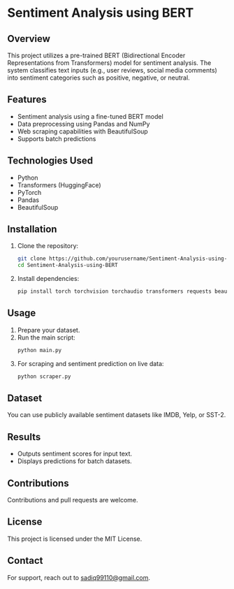 # Sentiment Analysis using BERT

## Overview
This project utilizes a pre-trained BERT (Bidirectional Encoder Representations from Transformers) model for sentiment analysis. The system classifies text inputs (e.g., user reviews, social media comments) into sentiment categories such as positive, negative, or neutral.

## Features
- Sentiment analysis using a fine-tuned BERT model
- Data preprocessing using Pandas and NumPy
- Web scraping capabilities with BeautifulSoup
- Supports batch predictions

## Technologies Used
- Python
- Transformers (HuggingFace)
- PyTorch
- Pandas
- BeautifulSoup

## Installation
1. Clone the repository:
   ```bash
   git clone https://github.com/yourusername/Sentiment-Analysis-using-BERT.git
   cd Sentiment-Analysis-using-BERT
   ```
2. Install dependencies:
   ```bash
   pip install torch torchvision torchaudio transformers requests beautifulsoup4 pandas numpy
   ```

## Usage
1. Prepare your dataset.
2. Run the main script:
   ```bash
   python main.py
   ```
3. For scraping and sentiment prediction on live data:
   ```bash
   python scraper.py
   ```

## Dataset
You can use publicly available sentiment datasets like IMDB, Yelp, or SST-2.

## Results
- Outputs sentiment scores for input text.
- Displays predictions for batch datasets.

## Contributions
Contributions and pull requests are welcome.

## License
This project is licensed under the MIT License.

## Contact
For support, reach out to [sadiq99110@gmail.com](mailto:sadiq99110@gmail.com).


